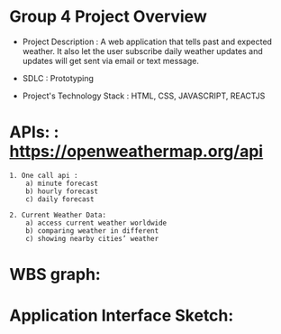 # Group 4 Project Overview

- Project Description : A web application that tells past and expected weather. It also let the user subscribe daily weather updates and updates will
get sent via email or text message.

- SDLC : Prototyping

- Project's Technology Stack : HTML, CSS, JAVASCRIPT, REACTJS

# APIs: : https://openweathermap.org/api
	1. One call api :   
		a) minute forecast
		b) hourly forecast
		c) daily forecast 

	2. Current Weather Data: 
		a) access current weather worldwide
		b) comparing weather in different
		c) showing nearby cities’ weather 


# WBS graph:

# Application Interface Sketch: